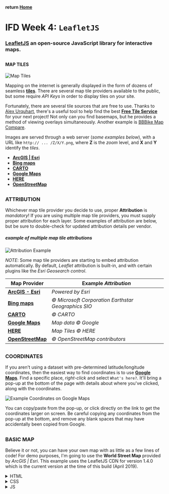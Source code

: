#### return [Home](https://github.com/TravelTimN/ci-ifd-lead/blob/master/README.md)

##

# IFD Week 4: `LeafletJS`

### **[LeafletJS](https://leafletjs.com/)** an open-source JavaScript library for interactive maps.

##

#### **MAP TILES**

![Map Tiles](https://upload.wikimedia.org/wikipedia/commons/thumb/0/03/Tiled_web_map_Stevage.png/300px-Tiled_web_map_Stevage.png)

Mapping on the internet is generally displayed in the form of dozens of seamless **[tiles](https://en.wikipedia.org/wiki/Tiled_web_map)**. There are several map tile providers available to the public, but some require *API Keys* in order to display tiles on your site.

Fortunately, there are several tile sources that are free to use. Thanks to [Alex Urquhart](https://github.com/alexurquhart), there's a useful tool to help find the best **[Free Tile Service](http://alexurquhart.github.io/free-tiles/)** for your next project! Not only can you find basemaps, but he provides a method of viewing overlays simultaneously. Another example is [BBBike Map Compare](https://mc.bbbike.org/mc/).

Images are served through a web server (*some examples below*), with a URL like `http:// ... /Z/X/Y.png`, where **Z** is the *zoom* level, and **X** and **Y** identify the *tiles*.

- **[ArcGIS | Esri](https://www.arcgis.com/home/group.html?id=3a890be7a4b046c7840dc4a0446c5b31#overview)**
- **[Bing maps](https://docs.microsoft.com/en-us/bingmaps/articles/bing-maps-tile-system)**
- **[CARTO](https://carto.com/location-data-services/basemaps/)**
- **[Google Maps](https://developers.google.com/maps/documentation/javascript/coordinates)**
- **[HERE](https://developer.here.com/documentation/map-tile/topics/resource-base-maptile.html)**
- **[OpenStreetMap](https://wiki.openstreetmap.org/wiki/Tiles)**

##

### **ATTRIBUTION**

Whichever map tile provider you decide to use, proper **Attribution** is *mandatory*! If you are using multiple map tile providers, you must supply proper attribution for each layer. Some examples of attribution are below, but be sure to double-check for updated attribution details per vendor.

##### *example of multiple map tile attributions*
![Attribution Example](https://github.com/TravelTimN/ci-ifd-lead/blob/master/week4-leafletjs/example-project/img/attribution.png)

*NOTE*: Some map tile providers are starting to embed attribution automatically. By default, *Leaflet* attribution is built-in, and with certain plugins like the *Esri Geosearch control*.

| Map Provider | Example *Attribution* |
| --- | --- |
| **[ArcGIS - Esri](https://developers.arcgis.com/terms/attribution/)** | *Powered by Esri* |
| **[Bing maps](https://www.microsoft.com/en-us/maps/mobile-brand-guidelines)** | *© Microsoft Corporation Earthstar Geographics SIO* |
| **[CARTO](https://carto.com/attribution/)** | *© CARTO* |
| **[Google Maps](https://www.google.com/permissions/geoguidelines/attr-guide/)** | *Map data © Google* |
| **[HERE](https://openlayers.org/en/latest/examples/here-maps.html)** | *Map Tiles © HERE* |
| **[OpenStreetMap](https://www.openstreetmap.org/copyright)** | *© OpenStreetMap contributors* |

##

### **COORDINATES**

If you aren't using a dataset with pre-determined latitude/longitude coordinates, then the easiest way to find coordinates is to use **[Google Maps](https://www.google.com/maps)**. Find a specific place, *right-click* and select `What's here?`. It'll bring a pop-up at the bottom of the page with details about where you've clicked, along with the coordinates.

![Example Coordinates on Google Maps](https://github.com/TravelTimN/ci-ifd-lead/blob/master/week4-leafletjs/example-project/img/latlng.png)

You can copy/paste from the pop-up, or click directly on the link to get the coordinates larger on screen. Be careful copying any coordinates from the pop-up at the bottom, and remove any blank spaces that may have accidentally been copied from Google.

##

### **BASIC MAP**

Believe it or not, you can have your own map with as little as a few lines of code!
For demo purposes, I'm going to use the **World Street Map** provided by *ArcGIS | Esri*. This example uses the LeafletJS CDN for version 1.4.0 which is the current version at the time of this build (April 2019).

<details>
  <summary>HTML</summary>
~~~~html
<link rel="stylesheet" href="https://unpkg.com/leaflet@1.4.0/dist/leaflet.css" type="text/css">
<div id="map"></div>
<script src="https://unpkg.com/leaflet@1.4.0/dist/leaflet.js"></script>
~~~~
</details>

<details>
  <summary>CSS</summary>
~~~~css
#map {
    height: 500px;
}
~~~~
</details>

<details>
  <summary>JS</summary>
~~~~js
var mapTileLayers = L.tileLayer("http://services.arcgisonline.com/arcgis/rest/services/World_Street_Map/MapServer/tile/{z}/{y}/{x}", {
    attribution: "Powered by <a href='https://developers.arcgis.com/terms/attribution/' target='_blank' rel='noopener'>Esri</a>"
});

var map = L.map("map", {
    layers: [mapTileLayers],
    center: [23.5, 12],
    zoom: 2
});
~~~~
</details>
